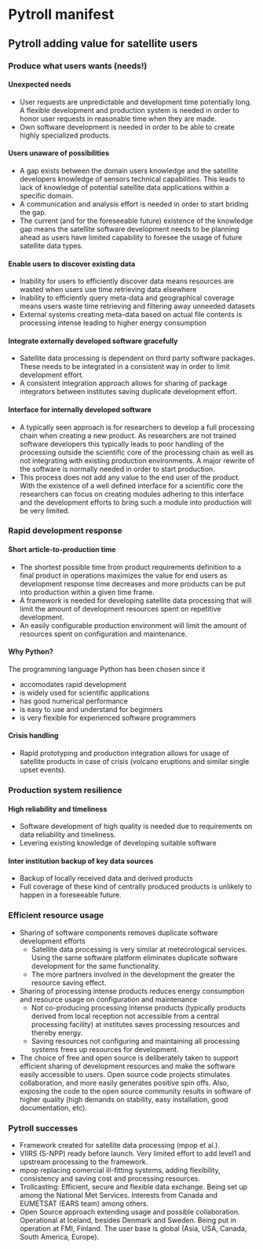 # Pytroll manifest

## Pytroll adding value for satellite users

### Produce what users wants (needs!)

#### Unexpected needs

- User requests are unpredictable and development time potentially long. A flexible development and production system is needed in order to honor user requests in reasonable time when they are made.
- Own software development is needed in order to be able to create highly specialized products.

#### Users unaware of possibilities

- A gap exists between the domain users knowledge and the satellite developers knowledge of sensors technical capabilities. This leads to lack of knowledge of potential satellite data applications within a specific domain.
- A communication and analysis effort is needed in order to start briding the gap.
- The current (and for the foreseeable future) existence of the knowledge gap means the satellite software development needs to be planning ahead as users have limited capability to foresee the usage of future satellite data types.

#### Enable users to discover existing data

- Inability for users to efficiently discover data means resources are wasted when users use time retrieving data elsewhere
- Inability to efficiently query meta-data and geographical coverage means users waste time retrieving and filtering away unneeded datasets
- External systems creating meta-data based on actual file contents is processing intense leading to higher energy consumption

#### Integrate externally developed software gracefully

- Satellite data processing is dependent on third party software packages. These needs to be integrated in a consistent way in order to limit development effort.
- A consistent integration approach allows for sharing of package integrators between institutes saving duplicate development effort.

#### Interface for internally developed software

- A typically seen approach is for researchers to develop a full processing chain when creating a new product. As researchers are not trained software developers this typically leads to poor handling of the processing outside the scientific core of the processing chain as well as not integrating with existing production environments. A major rewrite of the software is normally needed in order to start production.
- This process does not add any value to the end user of the product. With the existence of a well defined interface for a scientific core the researchers can focus on creating modules adhering to this interface and the development efforts to bring such a module into production will be very limited.

### Rapid development response

#### Short article-to-production time

- The shortest possible time from product requirements definition to a final product in operations maximizes the value for end users as development response time decreases and more products can be put into production within a given time frame.
- A framework is needed for developing satellite data processing that will limit the amount of development resources spent on repetitive development.
- An easily configurable production environment will limit the amount of resources spent on configuration and maintenance.

#### Why Python?

The programming language Python has been chosen since it

- accomodates rapid development
- is widely used for scientific applications
- has good numerical performance
- is easy to use and understand for beginners
- is very flexible for experienced software programmers

#### Crisis handling

- Rapid prototyping and production integration allows for usage of satellite products in case of crisis (volcano eruptions and similar single upset events).

### Production system resilience

#### High reliability and timeliness

- Software development of high quality is needed due to requirements on data reliability and timeliness.
- Levering existing knowledge of developing suitable software

#### Inter institution backup of key data sources

- Backup of locally received data and derived products
- Full coverage of these kind of centrally produced products is unlikely to happen in a foreseeable future.

### Efficient resource usage

- Sharing of software components removes duplicate software development efforts
  - Satellite data processing is very similar at meteorological services. Using the same software platform eliminates duplicate software development for the same functionality.
  - The more partners involved in the development the greater the resource saving effect.
- Sharing of processing intense products reduces energy consumption and resource usage on configuration and maintenance
  - Not co-producing processing intense products (typically products derived from local reception not accessible from a central processing facility) at institutes saves processing resources and thereby energy.
  - Saving resources not configuring and maintaining all processing systems frees up resources for development.
- The choice of free and open source is deliberately taken to support efficient sharing of development resources and make the software easily accessible to users. Open source code projects stimulates collaboration, and more easily generates positive spin offs. Also, exposing the code to the open source community results in software of higher quality (high demands on stability, easy installation, good documentation, etc).

### Pytroll successes

- Framework created for satellite data processing (mpop et al.).
- VIIRS (S-NPP) ready before launch. Very limited effort to add level1 and upstream processing to the framework.
- mpop replacing comercial ill-fitting systems, adding flexibility, consistency and saving cost and processing resources.
- Trollcasting: Efficient, secure and flexible data exchange. Being set up among the National Met Services. Interests from Canada and EUMETSAT (EARS team) among others.
- Open Source approach extending usage and possible collaboration. Operational at Iceland, besides Denmark and Sweden. Being put in operation at FMI, Finland. The user base is global (Asia, USA, Canada, South America, Europe).
